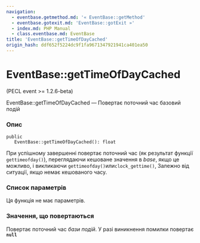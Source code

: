 ```yaml
---
navigation:
  - eventbase.getmethod.md: '« EventBase::getMethod'
  - eventbase.gotexit.md: 'EventBase::gotExit »'
  - index.md: PHP Manual
  - class.eventbase.md: EventBase
title: 'EventBase::getTimeOfDayCached'
origin_hash: ddf652f5224dc9f1fa9671347921941ca401ea50
---
```

# EventBase::getTimeOfDayCached

(PECL event >= 1.2.6-beta)

EventBase::getTimeOfDayCached — Повертає поточний час базовий подій

### Опис

```methodsynopsis
public
   EventBase::getTimeOfDayCached(): float
```

При успішному завершенні повертає поточний час (як результат функції `gettimeofday()`), переглядаючи кешоване значення в *base*, якщо це можливо, і викликаючи `gettimeofday()`или`clock_gettime()`, Залежно від ситуації, якщо немає кешованого часу.

### Список параметрів

Ця функція не має параметрів.

### Значення, що повертаються

Повертає поточний час *бази подій*. У разі виникнення помилки повертає **`null`**
